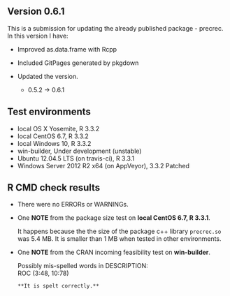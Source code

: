 ## Version 0.6.1
This is a submission for updating the already published package - precrec.
In this version I have:

* Improved as.data.frame with Rcpp

* Included GitPages generated by pkgdown

* Updated the version.
    * 0.5.2 -> 0.6.1
    
## Test environments
* local OS X Yosemite, R 3.3.2
* local CentOS 6.7, R 3.3.2
* local Windows 10, R 3.3.2
* win-builder, Under development (unstable)
* Ubuntu 12.04.5 LTS (on travis-ci), R 3.3.1
* Windows Server 2012 R2 x64 (on AppVeyor), 3.3.2 Patched

## R CMD check results
* There were no ERRORs or WARNINGs.

* One **NOTE** from the package size test on **local CentOS 6.7, R 3.3.1**.
  
    It happens because the the size of the package c++ library `precrec.so` was 5.4 MB. 
    It is smaller than 1 MB when tested in other environments.

* One **NOTE** from the CRAN incoming feasibility test on **win-builder**.

    Possibly mis-spelled words in DESCRIPTION:  
      ROC (3:48, 10:78)
      
      **It is spelt correctly.**

